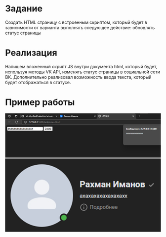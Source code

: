 # Задание

Создать HTML страницу с встроенным скриптом, который будет в зависимости от варианта выполнять следующее действие: обновлять статус страницы
# Реализация

Напишем вложенный скрипт JS внутри документа html, который будет, используя методы VK API, изменять статус страницы в социальной сети ВК. Дополнительно реализовал возможность ввода текста, который будет отображаться в статусе. 
# Пример работы

![](./../images/lab4/image.png)
![](./../images/lab4/image(1).png)